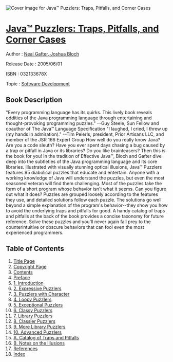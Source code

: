 ![Cover image for Java™ Puzzlers: Traps, Pitfalls, and Corner Cases](https://imgdetail.ebookreading.net/cover/cover/software_development/EB032133678X.jpg)

[Java™ Puzzlers: Traps, Pitfalls, and Corner Cases](https://ebookreading.net/view/book/Java%E2%84%A2+Puzzlers%3A+Traps%2C+Pitfalls%2C+and+Corner+Cases-EB032133678X_1.html "Java™ Puzzlers: Traps, Pitfalls, and Corner Cases")
====================================================================================================================

Author : [Neal Gafter](https://ebookreading.net/search/author/Neal+Gafter),[ Joshua Bloch](https://ebookreading.net/search/author/+Joshua+Bloch)

Release Date : 2005/06/01

ISBN : 032133678X

Topic : [Software Development](https://ebookreading.net/search/category/software-development)

Book Description
-----------------

"Every programming language has its quirks. This lively book reveals oddities of the Java programming language through entertaining and thought-provoking programming puzzles."
--Guy Steele, Sun Fellow and coauthor of The Java™ Language Specification
"I laughed, I cried, I threw up (my hands in admiration)."
--Tim Peierls, president, Prior Artisans LLC, and member of the JSR 166 Expert Group
How well do you really know Java? Are you a code sleuth? Have you ever spent days chasing a bug caused by a trap or pitfall in Java or its libraries? Do you like brainteasers? Then this is the book for you!
In the tradition of Effective Java™, Bloch and Gafter dive deep into the subtleties of the Java programming language and its core libraries. Illustrated with visually stunning optical illusions, Java™ Puzzlers features 95 diabolical puzzles that educate and entertain. Anyone with a working knowledge of Java will understand the puzzles, but even the most seasoned veteran will find them challenging.
Most of the puzzles take the form of a short program whose behavior isn't what it seems. Can you figure out what it does? Puzzles are grouped loosely according to the features they use, and detailed solutions follow each puzzle. The solutions go well beyond a simple explanation of the program's behavior--they show you how to avoid the underlying traps and pitfalls for good. A handy catalog of traps and pitfalls at the back of the book provides a concise taxonomy for future reference.
Solve these puzzles and you'll never again fall prey to the counterintuitive or obscure behaviors that can fool even the most experienced programmers.

              
Table of Contents
-----------------

1. [Title Page](https://ebookreading.net/view/book/Java%E2%84%A2+Puzzlers%3A+Traps%2C+Pitfalls%2C+and+Corner+Cases-EB032133678X_2.html)
1. [Copyright Page](https://ebookreading.net/view/book/Java%E2%84%A2+Puzzlers%3A+Traps%2C+Pitfalls%2C+and+Corner+Cases-EB032133678X_2.html#id380509)
1. [Contents](https://ebookreading.net/view/book/Java%E2%84%A2+Puzzlers%3A+Traps%2C+Pitfalls%2C+and+Corner+Cases-EB032133678X_3.html)
1. [Preface](https://ebookreading.net/view/book/Java%E2%84%A2+Puzzlers%3A+Traps%2C+Pitfalls%2C+and+Corner+Cases-EB032133678X_4.html)
1. [1. Introduction](https://ebookreading.net/view/book/Java%E2%84%A2+Puzzlers%3A+Traps%2C+Pitfalls%2C+and+Corner+Cases-EB032133678X_5.html)
1. [2. Expressive Puzzlers](https://ebookreading.net/view/book/Java%E2%84%A2+Puzzlers%3A+Traps%2C+Pitfalls%2C+and+Corner+Cases-EB032133678X_6.html)
1. [3. Puzzlers with Character](https://ebookreading.net/view/book/Java%E2%84%A2+Puzzlers%3A+Traps%2C+Pitfalls%2C+and+Corner+Cases-EB032133678X_7.html)
1. [4. Loopy Puzzlers](https://ebookreading.net/view/book/Java%E2%84%A2+Puzzlers%3A+Traps%2C+Pitfalls%2C+and+Corner+Cases-EB032133678X_8.html)
1. [5. Exceptional Puzzlers](https://ebookreading.net/view/book/Java%E2%84%A2+Puzzlers%3A+Traps%2C+Pitfalls%2C+and+Corner+Cases-EB032133678X_9.html)
1. [6. Classy Puzzlers](https://ebookreading.net/view/book/Java%E2%84%A2+Puzzlers%3A+Traps%2C+Pitfalls%2C+and+Corner+Cases-EB032133678X_10.html)
1. [7. Library Puzzlers](https://ebookreading.net/view/book/Java%E2%84%A2+Puzzlers%3A+Traps%2C+Pitfalls%2C+and+Corner+Cases-EB032133678X_11.html)
1. [8. Classier Puzzlers](https://ebookreading.net/view/book/Java%E2%84%A2+Puzzlers%3A+Traps%2C+Pitfalls%2C+and+Corner+Cases-EB032133678X_12.html)
1. [9. More Library Puzzlers](https://ebookreading.net/view/book/Java%E2%84%A2+Puzzlers%3A+Traps%2C+Pitfalls%2C+and+Corner+Cases-EB032133678X_13.html)
1. [10. Advanced Puzzlers](https://ebookreading.net/view/book/Java%E2%84%A2+Puzzlers%3A+Traps%2C+Pitfalls%2C+and+Corner+Cases-EB032133678X_14.html)
1. [A. Catalog of Traps and Pitfalls](https://ebookreading.net/view/book/Java%E2%84%A2+Puzzlers%3A+Traps%2C+Pitfalls%2C+and+Corner+Cases-EB032133678X_15.html)
1. [B. Notes on the Illusions](https://ebookreading.net/view/book/Java%E2%84%A2+Puzzlers%3A+Traps%2C+Pitfalls%2C+and+Corner+Cases-EB032133678X_16.html)
1. [References](https://ebookreading.net/view/book/Java%E2%84%A2+Puzzlers%3A+Traps%2C+Pitfalls%2C+and+Corner+Cases-EB032133678X_17.html)
1. [Index](https://ebookreading.net/view/book/Java%E2%84%A2+Puzzlers%3A+Traps%2C+Pitfalls%2C+and+Corner+Cases-EB032133678X_18.html)
